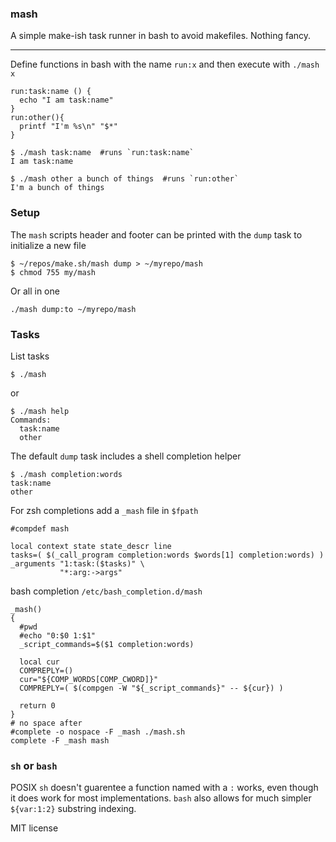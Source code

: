 ### mash

A simple make-ish task runner in bash to avoid makefiles. Nothing fancy.

_______

Define functions in bash with the name `run:x` and then execute with `./mash x`

```
run:task:name () {
  echo "I am task:name"
}
run:other(){
  printf "I'm %s\n" "$*"
}
```

    $ ./mash task:name  #runs `run:task:name`
    I am task:name

    $ ./mash other a bunch of things  #runs `run:other`
    I'm a bunch of things

### Setup

The `mash` scripts header and footer can be printed with the `dump` task to initialize a new file

    $ ~/repos/make.sh/mash dump > ~/myrepo/mash
    $ chmod 755 my/mash

Or all in one
    
    ./mash dump:to ~/myrepo/mash

### Tasks

List tasks

    $ ./mash

 or

    $ ./mash help
    Commands:
      task:name
      other

The default `dump` task includes a shell completion helper

    $ ./mash completion:words
    task:name
    other

For zsh completions add a `_mash` file in `$fpath`

```
#compdef mash

local context state state_descr line
tasks=( $(_call_program completion:words $words[1] completion:words) )
_arguments "1:task:($tasks)" \
           "*:arg:->args"
```

bash completion `/etc/bash_completion.d/mash`
```
_mash()
{
  #pwd
  #echo "0:$0 1:$1"
  _script_commands=$($1 completion:words)

  local cur
  COMPREPLY=()
  cur="${COMP_WORDS[COMP_CWORD]}"
  COMPREPLY=( $(compgen -W "${_script_commands}" -- ${cur}) )

  return 0
}
# no space after
#complete -o nospace -F _mash ./mash.sh
complete -F _mash mash
```


### `sh` or `bash`

POSIX `sh` doesn't guarentee a function named with a `:` works, even though it does work for most
 implementations. `bash` also allows for much simpler `${var:1:2}` substring indexing.

MIT license

